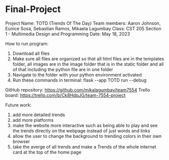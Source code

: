 ﻿# Final-Project
Project Name: TOTD (Trends Of The Day)
Team members: Aaron Johnson, Eunice Sosa, Sebastian Ramos, Mikaela Lagumbay
Class: CST 205 Section 1 - Multimedia Design and Programming
Date: May 18, 2023

How to run program:

1. Download all files 
2. Make sure all files are organized so that all html files are in the templates folder, all images are in the image folder 
that is in the static folder and all of that including the python file are in one folder
3. Navigate to the folder with your python environment activated
4. Run these commands in terminal: flask --app TOTD run --debug

GitHub repository: https://github.com/mikalagumbay/team7554
Trello board: https://trello.com/b/Ck8HdpJG/team-7554-project

Future work:

1. add more detailed trends
2. add more platforms
3. make the website more interactive such as being able to play and see the trends directly 
on the webpage instead of just words and links
4. allow the user to change the background to trending colors in their own browser
5. take the averge of all trends and make a Trends of the whole internet card at the top of the home page
